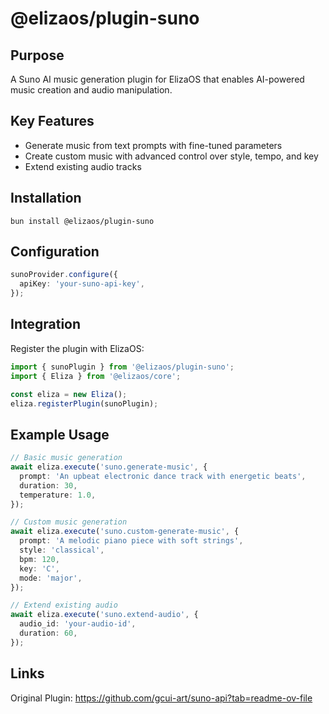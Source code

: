 # @elizaos/plugin-suno

## Purpose

A Suno AI music generation plugin for ElizaOS that enables AI-powered music creation and audio manipulation.

## Key Features

- Generate music from text prompts with fine-tuned parameters
- Create custom music with advanced control over style, tempo, and key
- Extend existing audio tracks

## Installation

```
bun install @elizaos/plugin-suno
```

## Configuration

```typescript
sunoProvider.configure({
  apiKey: 'your-suno-api-key',
});
```

## Integration

Register the plugin with ElizaOS:

```typescript
import { sunoPlugin } from '@elizaos/plugin-suno';
import { Eliza } from '@elizaos/core';

const eliza = new Eliza();
eliza.registerPlugin(sunoPlugin);
```

## Example Usage

```typescript
// Basic music generation
await eliza.execute('suno.generate-music', {
  prompt: 'An upbeat electronic dance track with energetic beats',
  duration: 30,
  temperature: 1.0,
});

// Custom music generation
await eliza.execute('suno.custom-generate-music', {
  prompt: 'A melodic piano piece with soft strings',
  style: 'classical',
  bpm: 120,
  key: 'C',
  mode: 'major',
});

// Extend existing audio
await eliza.execute('suno.extend-audio', {
  audio_id: 'your-audio-id',
  duration: 60,
});
```

## Links

Original Plugin: https://github.com/gcui-art/suno-api?tab=readme-ov-file
